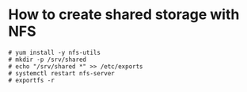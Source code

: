 # How to create shared storage with NFS
```
# yum install -y nfs-utils
# mkdir -p /srv/shared
# echo "/srv/shared *" >> /etc/exports
# systemctl restart nfs-server
# exportfs -r
```
